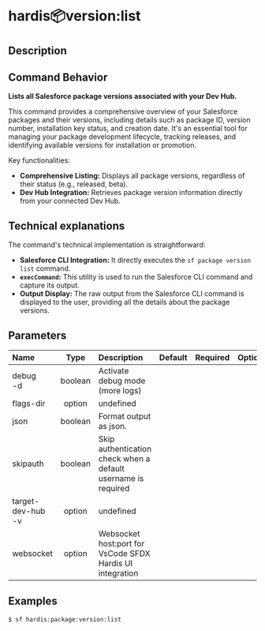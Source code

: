 <!-- This file has been generated with command 'sf hardis:doc:plugin:generate'. Please do not update it manually or it may be overwritten -->
# hardis:package:version:list

## Description


## Command Behavior

**Lists all Salesforce package versions associated with your Dev Hub.**

This command provides a comprehensive overview of your Salesforce packages and their versions, including details such as package ID, version number, installation key status, and creation date. It's an essential tool for managing your package development lifecycle, tracking releases, and identifying available versions for installation or promotion.

Key functionalities:

- **Comprehensive Listing:** Displays all package versions, regardless of their status (e.g., released, beta).
- **Dev Hub Integration:** Retrieves package version information directly from your connected Dev Hub.

## Technical explanations

The command's technical implementation is straightforward:

- **Salesforce CLI Integration:** It directly executes the `sf package version list` command.
- **`execCommand`:** This utility is used to run the Salesforce CLI command and capture its output.
- **Output Display:** The raw output from the Salesforce CLI command is displayed to the user, providing all the details about the package versions.


## Parameters

| Name                  |  Type   | Description                                                   | Default | Required | Options |
|:----------------------|:-------:|:--------------------------------------------------------------|:-------:|:--------:|:-------:|
| debug<br/>-d          | boolean | Activate debug mode (more logs)                               |         |          |         |
| flags-dir             | option  | undefined                                                     |         |          |         |
| json                  | boolean | Format output as json.                                        |         |          |         |
| skipauth              | boolean | Skip authentication check when a default username is required |         |          |         |
| target-dev-hub<br/>-v | option  | undefined                                                     |         |          |         |
| websocket             | option  | Websocket host:port for VsCode SFDX Hardis UI integration     |         |          |         |

## Examples

```shell
$ sf hardis:package:version:list
```


